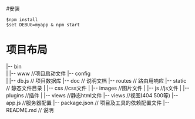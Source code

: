
#安装
> 
```base
$npm install
$set DEBUG=myapp & npm start
```
> 
# 项目布局
> 

|-- bin                            
|    |-- www 						 //项目启动文件
|-- config                           
|    |-- db.js                       // 项目数据库
|-- doc                           	 // 说明文档
|-- routes                           // 路由用响应
|-- static                           // 静态文件目录
|    |-- css						 //css文件
|    |-- images						 //图片文件
|    |-- js							 //js文件
|    |-- plugins					 //插件
|    |-- views						 //静态html文件
|-- views  							 //视图(404 500等)
|-- app.js  						 //服务器配置
|-- package.json                     // 项目及工具的依赖配置文件
|-- README.md                        // 说明